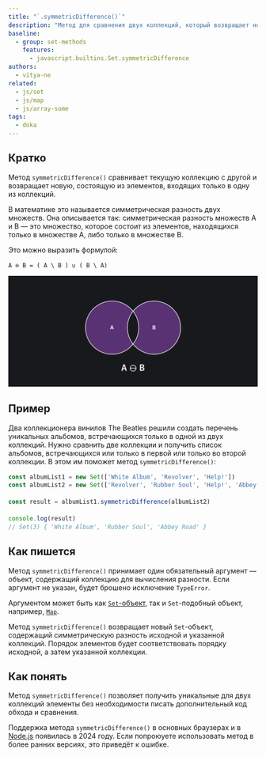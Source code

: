 ```yaml
---
title: "`.symmetricDifference()`"
description: "Метод для сравнения двух коллекций, который возвращает новую коллекцию с элементами, встречающимися только в одной из коллекций."
baseline:
  - group: set-methods
    features:
      - javascript.builtins.Set.symmetricDifference
authors:
  - vitya-ne
related:
  - js/set
  - js/map
  - js/array-some
tags:
  - doka
---
```


## Кратко

Метод `symmetricDifference()` сравнивает текущую коллекцию с другой и возвращает новую, состоящую из элементов, входящих только в одну из коллекций.

В математике это называется симметрическая разность двух множеств. Она описывается так: симметрическая разность множеств A и B — это множество, которое состоит из элементов, находящихся только в множестве А, либо только в множестве B.

Это можно выразить формулой:

```
A ⊖ B = ( A \ B ) ∪ ( B \ A)
```

![Симметрическая разность двух множеств](images/set-symmetric-difference.png)

## Пример

Два коллекционера винилов The Beatles решили создать перечень уникальных альбомов, встречающихся только в одной из двух коллекций. Нужно сравнить две коллекции и получить список альбомов, встречающихся или только в первой или только во второй коллекции. В этом им поможет метод `symmetricDifference()`:

```js
const albumList1 = new Set(['White Album', 'Revolver', 'Help!'])
const albumList2 = new Set(['Revolver', 'Rubber Soul', 'Help!', 'Abbey Road'])

const result = albumList1.symmetricDifference(albumList2)

console.log(result)
// Set(3) { 'White Album', 'Rubber Soul', 'Abbey Road' }
```

## Как пишется

Метод `symmetricDifference()` принимает один обязательный аргумент — объект, содержащий коллекцию для вычисления разности. Если аргумент не указан, будет брошено исключение `TypeError`.

Аргументом может быть как [`Set`-объект](/js/set/), так и `Set`-подобный объект, например, [`Map`](/js/map/).

Метод `symmetricDifference()` возвращает новый `Set`-объект, содержащий симметрическую разность исходной и указанной коллекций. Порядок элементов будет соответствовать порядку исходной, а затем указанной коллекции.

## Как понять

Метод `symmetricDifference()` позволяет получить уникальные для двух коллекций элементы без необходимости писать дополнительный код обхода и сравнения.

Поддержка метода `symmetricDifference()` в основных браузерах и в [Node.js](/tools/nodejs/) появилась в 2024 году. Если попроюуете использовать метод в более ранних версиях, это приведёт к ошибке.
